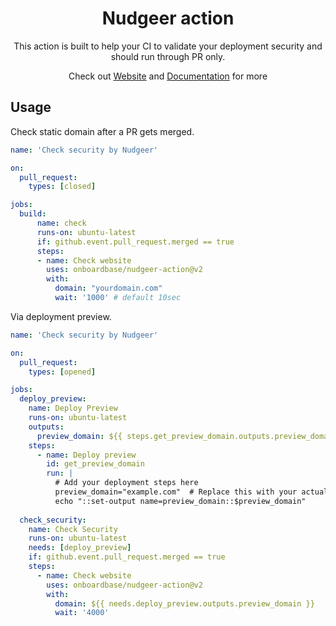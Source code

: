 <div style="text-align: center;">

# Nudgeer action 

This action is built to help your CI to validate your deployment security and should run through PR only.

Check out [Website](https://nudgeer.com/) and [Documentation](https://docs.nudgeer.com/) for more
</div>


## Usage

Check static domain after a PR gets merged.

```yaml
name: 'Check security by Nudgeer'

on:
  pull_request:
    types: [closed]

jobs:
  build:
      name: check
      runs-on: ubuntu-latest
      if: github.event.pull_request.merged == true
      steps:
      - name: Check website
        uses: onboardbase/nudgeer-action@v2
        with:
          domain: "yourdomain.com"
          wait: '1000' # default 10sec
```

Via deployment preview.

```yaml
name: 'Check security by Nudgeer'

on:
  pull_request:
    types: [opened]

jobs:
  deploy_preview:
    name: Deploy Preview
    runs-on: ubuntu-latest
    outputs:
      preview_domain: ${{ steps.get_preview_domain.outputs.preview_domain }}
    steps:
      - name: Deploy preview
        id: get_preview_domain
        run: |
          # Add your deployment steps here
          preview_domain="example.com"  # Replace this with your actual domain
          echo "::set-output name=preview_domain::$preview_domain"
  
  check_security:
    name: Check Security
    runs-on: ubuntu-latest
    needs: [deploy_preview] 
    if: github.event.pull_request.merged == true
    steps:
      - name: Check website
        uses: onboardbase/nudgeer-action@v2
        with:
          domain: ${{ needs.deploy_preview.outputs.preview_domain }}
          wait: '4000'

```
